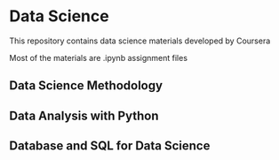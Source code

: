 # Data Science 
This repository contains data science materials developed by Coursera

Most of the materials are .ipynb assignment files
## Data Science Methodology

## Data Analysis with Python

## Database and SQL for Data Science